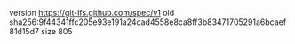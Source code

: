 version https://git-lfs.github.com/spec/v1
oid sha256:9f44341ffc205e93e191a24cad4558e8ca8ff3b83471705291a6bcaef81d15d7
size 805
